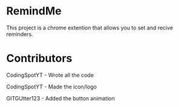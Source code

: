 # RemindMe

This project is a chrome extention that allows you to set and recive reminders.

# Contributors

CodingSpotYT - Wrote all the code

CodingSpotYT - Made the icon/logo

GITGUtter123 - Added the button animation
